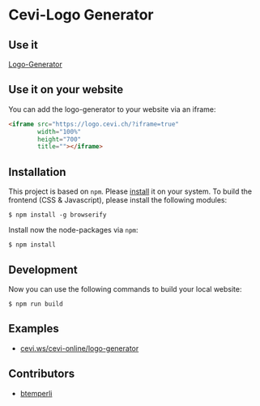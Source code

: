 # Cevi-Logo Generator

## Use it

[Logo-Generator](https://logo.cevi.ch)


## Use it on your website

You can add the logo-generator to your website via an iframe:

```html
<iframe src="https://logo.cevi.ch/?iframe=true"
        width="100%"
        height="700"
        title=""></iframe>
```


## Installation

This project is based on `npm`. Please [install](https://www.npmjs.com/get-npm) it on your system.
To build the frontend (CSS & Javascript), please install the following modules:

```shell script
$ npm install -g browserify
```

Install now the node-packages via `npm`:

```shell script
$ npm install
```


## Development

Now you can use the following commands to build your local website:

```shell script
$ npm run build
```


## Examples

- [cevi.ws/cevi-online/logo-generator](https://www.cevi.ws/cevi-online/logo-generator)


## Contributors

- [btemperli](https://github.com/btemperli)
